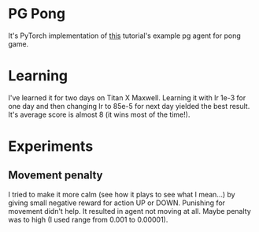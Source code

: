 # PG Pong

It's PyTorch implementation of [this](http://karpathy.github.io/2016/05/31/rl/) tutorial's example pg agent for pong game.

# Learning

I've learned it for two days on Titan X Maxwell.
Learning it with lr 1e-3 for one day and then changing lr to 85e-5 for next day yielded the best result. It's average score is almost 8 (it wins most of the time!).

# Experiments
## Movement penalty

I tried to make it more calm (see how it plays to see what I mean...) by giving small negative reward for action UP or DOWN. Punishing for movement didn't help. It resulted in agent not moving at all.
Maybe penalty was to high (I used range from 0.001 to 0.00001).
